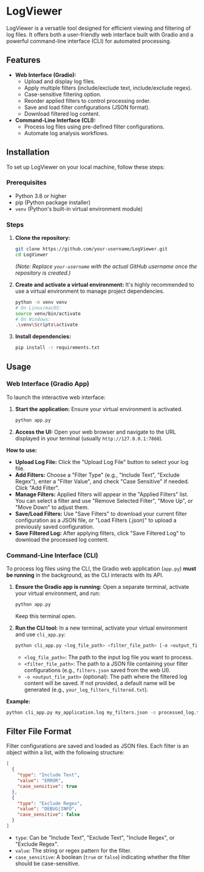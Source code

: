 # LogViewer

LogViewer is a versatile tool designed for efficient viewing and filtering of log files. It offers both a user-friendly web interface built with Gradio and a powerful command-line interface (CLI) for automated processing.

## Features

*   **Web Interface (Gradio):**
    *   Upload and display log files.
    *   Apply multiple filters (include/exclude text, include/exclude regex).
    *   Case-sensitive filtering option.
    *   Reorder applied filters to control processing order.
    *   Save and load filter configurations (JSON format).
    *   Download filtered log content.
*   **Command-Line Interface (CLI):**
    *   Process log files using pre-defined filter configurations.
    *   Automate log analysis workflows.

## Installation

To set up LogViewer on your local machine, follow these steps:

### Prerequisites

*   Python 3.8 or higher
*   pip (Python package installer)
*   `venv` (Python's built-in virtual environment module)

### Steps

1.  **Clone the repository:**
    ```bash
    git clone https://github.com/your-username/LogViewer.git
    cd LogViewer
    ```
    *(Note: Replace `your-username` with the actual GitHub username once the repository is created.)*

2.  **Create and activate a virtual environment:**
    It's highly recommended to use a virtual environment to manage project dependencies.
    ```bash
    python -m venv venv
    # On Linux/macOS:
    source venv/bin/activate
    # On Windows:
    .\venv\Scripts\activate
    ```

3.  **Install dependencies:**
    ```bash
    pip install -r requirements.txt
    ```

## Usage

### Web Interface (Gradio App)

To launch the interactive web interface:

1.  **Start the application:**
    Ensure your virtual environment is activated.
    ```bash
    python app.py
    ```
2.  **Access the UI:**
    Open your web browser and navigate to the URL displayed in your terminal (usually `http://127.0.0.1:7860`).

**How to use:**
*   **Upload Log File:** Click the "Upload Log File" button to select your log file.
*   **Add Filters:** Choose a "Filter Type" (e.g., "Include Text", "Exclude Regex"), enter a "Filter Value", and check "Case Sensitive" if needed. Click "Add Filter".
*   **Manage Filters:** Applied filters will appear in the "Applied Filters" list. You can select a filter and use "Remove Selected Filter", "Move Up", or "Move Down" to adjust them.
*   **Save/Load Filters:** Use "Save Filters" to download your current filter configuration as a JSON file, or "Load Filters (.json)" to upload a previously saved configuration.
*   **Save Filtered Log:** After applying filters, click "Save Filtered Log" to download the processed log content.

### Command-Line Interface (CLI)

To process log files using the CLI, the Gradio web application (`app.py`) **must be running** in the background, as the CLI interacts with its API.

1.  **Ensure the Gradio app is running:**
    Open a separate terminal, activate your virtual environment, and run:
    ```bash
    python app.py
    ```
    Keep this terminal open.

2.  **Run the CLI tool:**
    In a new terminal, activate your virtual environment and use `cli_app.py`:
    ```bash
    python cli_app.py <log_file_path> <filter_file_path> [-o <output_file_path>]
    ```
    *   `<log_file_path>`: The path to the input log file you want to process.
    *   `<filter_file_path>`: The path to a JSON file containing your filter configurations (e.g., `filters.json` saved from the web UI).
    *   `-o <output_file_path>` (optional): The path where the filtered log content will be saved. If not provided, a default name will be generated (e.g., `your_log_filters_filtered.txt`).

**Example:**

```bash
python cli_app.py my_application.log my_filters.json -o processed_log.txt
```

## Filter File Format

Filter configurations are saved and loaded as JSON files. Each filter is an object within a list, with the following structure:

```json
[
  {
    "type": "Include Text",
    "value": "ERROR",
    "case_sensitive": true
  },
  {
    "type": "Exclude Regex",
    "value": "DEBUG|INFO",
    "case_sensitive": false
  }
]
```

*   `type`: Can be "Include Text", "Exclude Text", "Include Regex", or "Exclude Regex".
*   `value`: The string or regex pattern for the filter.
*   `case_sensitive`: A boolean (`true` or `false`) indicating whether the filter should be case-sensitive.